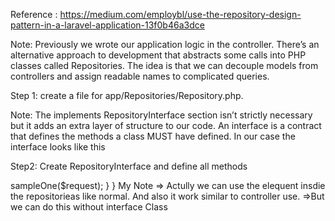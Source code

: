 
Reference : https://medium.com/employbl/use-the-repository-design-pattern-in-a-laravel-application-13f0b46a3dce 

Note:
Previously we wrote our application logic in the controller. There’s an alternative approach to development that abstracts some calls into PHP classes called Repositories. The idea is that we can decouple models from controllers and assign readable names to complicated queries.

Step 1: create a file for app/Repositories/Repository.php.

<?php 
 	namespace App\Repositories;
	use App\Repositories\RepositoryInterface;
	use App\User;

	class Repository implements RepositoryInterface
	{
		public function sampleOne($request)
		{
			print_r($request);
		}
		public function sampleTwo()
		{
			return "inside The Sample Two";
		}
	}
?>

Note: The implements RepositoryInterface section isn’t strictly necessary but it adds an extra layer of structure to our code. An interface is a contract that defines the methods a class MUST have defined. In our case the interface looks like this

Step2: Create RepositoryInterface and define all methods

<?php 
	namespace App\Repositories;

	interface RepositoryInterface
	{
		public function sampleOne($request);
		public function sampleTwo();
	}

Step 3: Use the repository inside the controllers

<?php
	use Illuminate\Http\Request;
	use App\User;
	use App\Repositories\Repository;
	class TestController extends Controller
	{
		public function test()
		{   
        			$repo = new Repository();
        			$request = array();
        			$request['name'] = "manu joseph";
        			$request['age'] = "25";
        			return $repo->sampleOne($request);       
    		}
	}

My Note 

=> Actully we can use the elequent insdie the repositorieas like normal. And also it work similar to controller use. 
=>But we can do this without interface Class